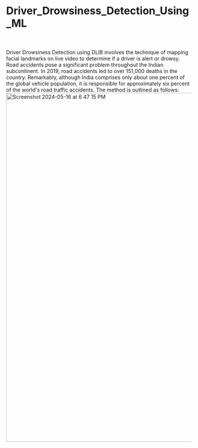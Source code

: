 # Driver_Drowsiness_Detection_Using_ML
<br>
<br>
Driver Drowsiness Detection using DLIB involves the technique of mapping facial landmarks on live video to determine if a driver is alert or drowsy. Road accidents pose a significant problem throughout the Indian subcontinent. In 2019, road accidents led to over 151,000 deaths in the country. Remarkably, although India comprises only about one percent of the global vehicle population, it is responsible for approximately six percent of the world's road traffic accidents. The method is outlined as follows:
<br>
<img width="947" alt="Screenshot 2024-05-16 at 6 47 15 PM" src="https://github.com/saniyakapur39/Driver_Drowsiness_Detection_Using_ML/assets/56382122/dd0641f8-bc23-4175-b115-ed5eae5da67f">

